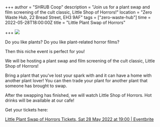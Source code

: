 +++
author = "SHRUB Coop"
description = "Join us for a plant swap and film screening of the cult classic, Little Shop of Horrors!"
location = "Zero Waste Hub, 22 Bread Street, EH3 9AF"
tags = ["zero-waste-hub"]
time = 2022-05-28T18:00:00Z
title = "Little Plant Swap of Horrors"

+++
![](https://res.cloudinary.com/shrub-co-op/image/upload/v1651591422/shrubcoop.org/media/IMG_9953_jontjr.jpg)

Do you like plants? Do you like plant-related horror films?

Then this niche event is perfect for you!

We will be hosting a plant swap and film screening of the cult classic, Little Shop of Horrors!

Bring a plant that you've lost your spark with and it can have a home with another plant lover! You can then trade your plant for another plant that someone has brought to swap.

After the swapping has finished, we will watch Little Shop of Horrors. Hot drinks will be available at our cafe!

Get your tickets here: 

[Little Plant Swap of Horrors Tickets, Sat 28 May 2022 at 19:00 | Eventbrite](https://www.eventbrite.co.uk/e/little-plant-swap-of-horrors-tickets-332904665817)